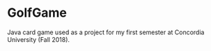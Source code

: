 # GolfGame
Java card game used as a project for my first semester at Concordia University (Fall 2018).
